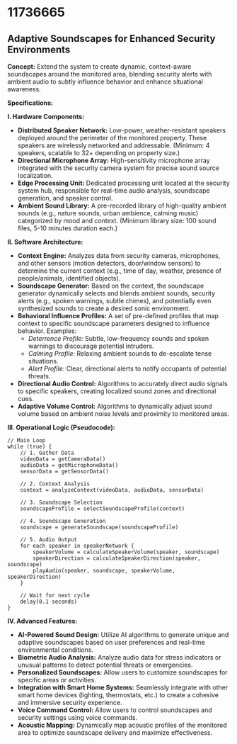 # 11736665

## Adaptive Soundscapes for Enhanced Security Environments

**Concept:** Extend the system to create dynamic, context-aware soundscapes around the monitored area, blending security alerts with ambient audio to subtly influence behavior and enhance situational awareness.

**Specifications:**

**I. Hardware Components:**

*   **Distributed Speaker Network:** Low-power, weather-resistant speakers deployed around the perimeter of the monitored property. These speakers are wirelessly networked and addressable. (Minimum: 4 speakers, scalable to 32+ depending on property size.)
*   **Directional Microphone Array:** High-sensitivity microphone array integrated with the security camera system for precise sound source localization.
*   **Edge Processing Unit:**  Dedicated processing unit located at the security system hub, responsible for real-time audio analysis, soundscape generation, and speaker control.
*   **Ambient Sound Library:**  A pre-recorded library of high-quality ambient sounds (e.g., nature sounds, urban ambience, calming music) categorized by mood and context. (Minimum library size: 100 sound files, 5-10 minutes duration each.)

**II. Software Architecture:**

*   **Context Engine:**  Analyzes data from security cameras, microphones, and other sensors (motion detectors, door/window sensors) to determine the current context (e.g., time of day, weather, presence of people/animals, identified objects).
*   **Soundscape Generator:**  Based on the context, the soundscape generator dynamically selects and blends ambient sounds, security alerts (e.g., spoken warnings, subtle chimes), and potentially even synthesized sounds to create a desired sonic environment.
*   **Behavioral Influence Profiles:**  A set of pre-defined profiles that map context to specific soundscape parameters designed to influence behavior. Examples:
    *   *Deterrence Profile:*  Subtle, low-frequency sounds and spoken warnings to discourage potential intruders.
    *   *Calming Profile:*  Relaxing ambient sounds to de-escalate tense situations.
    *   *Alert Profile:*  Clear, directional alerts to notify occupants of potential threats.
*   **Directional Audio Control:**  Algorithms to accurately direct audio signals to specific speakers, creating localized sound zones and directional cues.
*   **Adaptive Volume Control:** Algorithms to dynamically adjust sound volume based on ambient noise levels and proximity to monitored areas.

**III. Operational Logic (Pseudocode):**

```
// Main Loop
while (true) {
    // 1. Gather Data
    videoData = getCameraData()
    audioData = getMicrophoneData()
    sensorData = getSensorData()

    // 2. Context Analysis
    context = analyzeContext(videoData, audioData, sensorData)

    // 3. Soundscape Selection
    soundscapeProfile = selectSoundscapeProfile(context)

    // 4. Soundscape Generation
    soundscape = generateSoundscape(soundscapeProfile)

    // 5. Audio Output
    for each speaker in speakerNetwork {
        speakerVolume = calculateSpeakerVolume(speaker, soundscape)
        speakerDirection = calculateSpeakerDirection(speaker, soundscape)
        playAudio(speaker, soundscape, speakerVolume, speakerDirection)
    }

    // Wait for next cycle
    delay(0.1 seconds)
}
```

**IV. Advanced Features:**

*   **AI-Powered Sound Design:** Utilize AI algorithms to generate unique and adaptive soundscapes based on user preferences and real-time environmental conditions.
*   **Biometric Audio Analysis:** Analyze audio data for stress indicators or unusual patterns to detect potential threats or emergencies.
*   **Personalized Soundscapes:** Allow users to customize soundscapes for specific areas or activities.
*   **Integration with Smart Home Systems:** Seamlessly integrate with other smart home devices (lighting, thermostats, etc.) to create a cohesive and immersive security experience.
*   **Voice Command Control:** Allow users to control soundscapes and security settings using voice commands.
* **Acoustic Mapping:** Dynamically map acoustic profiles of the monitored area to optimize soundscape delivery and maximize effectiveness.